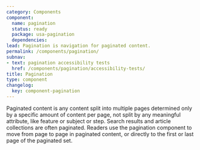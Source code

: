 ```yaml
---
category: Components
component:
  name: pagination
  status: ready
  package: usa-pagination
  dependencies:
lead: Pagination is navigation for paginated content.
permalink: /components/pagination/
subnav:
- text: pagination accessibility tests
  href: /components/pagination/accessibility-tests/
title: Pagination
type: component
changelog:
  key: component-pagination
---
```

Paginated content is any content split into multiple pages determined only by a specific amount of content per page, not split by any meaningful attribute, like feature or subject or step. Search results and article collections are often paginated. Readers use the pagination component to move from page to page in paginated content, or directly to the first or last page of the paginated set.
